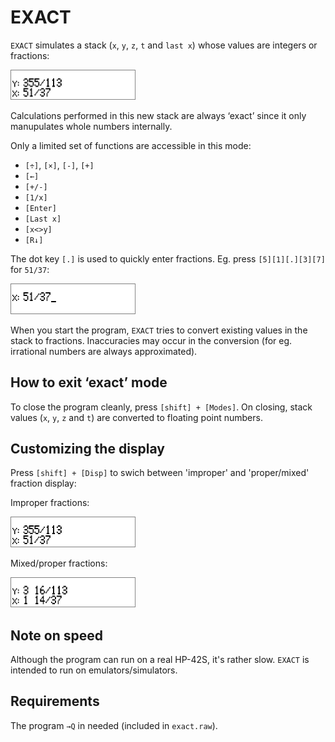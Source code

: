 # EXACT

`EXACT` simulates a stack (`x`, `y`, `z`, `t` and `last x`) whose values are integers or fractions:

<img src="./screenshots/screen2.png" width="200">

Calculations performed in this new stack are always ‘exact’ since it only manupulates whole numbers internally.

Only a limited set of functions are accessible in this mode:

* `[÷]`, `[×]`, `[-]`, `[+]`
* `[←]`
* `[+/-]`
* `[1/x]`
* `[Enter]`
* `[Last x]`
* `[x<>y]`
* `[R↓]`

The dot key `[.]` is used to quickly enter fractions. Eg. press `[5][1][.][3][7]` for `51/37`:

<img src="./screenshots/screen1.png" width="200">

When you start the program, `EXACT` tries to convert existing values in the stack to fractions. Inaccuracies may occur in the conversion (for eg. irrational numbers are always approximated).

## How to exit ‘exact’ mode

To close the program cleanly, press `[shift] + [Modes]`. On closing, stack values (`x`, `y`, `z` and `t`) are converted to floating point numbers.

## Customizing the display

Press `[shift] + [Disp]` to swich between 'improper' and 'proper/mixed' fraction display:

Improper fractions:

<img src="./screenshots/screen2.png" width="200">

Mixed/proper fractions:

<img src="./screenshots/screen3.png" width="200">

## Note on speed

Although the program can run on a real HP-42S, it's rather slow. `EXACT` is intended to run on emulators/simulators.

## Requirements

The program `→Q` in needed (included in `exact.raw`).
